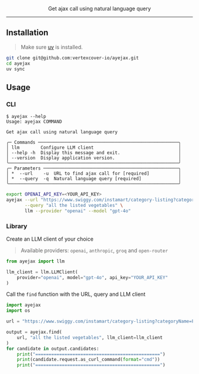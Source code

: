<p align="center">Get ajax call using natural language query</p>

---

## Installation

> Make sure [uv](https://docs.astral.sh/uv/getting-started/installation/) is installed.

```bash
git clone git@github.com:vertexcover-io/ayejax.git
cd ayejax
uv sync
```

## Usage

### CLI

```
$ ayejax --help
Usage: ayejax COMMAND

Get ajax call using natural language query

╭─ Commands ─────────────────────────────────────────────────────╮
│ llm        Configure LLM client                                │
│ --help -h  Display this message and exit.                      │
│ --version  Display application version.                        │
╰────────────────────────────────────────────────────────────────╯
╭─ Parameters ───────────────────────────────────────────────────╮
│ *  --url    -u  URL to find ajax call for [required]           │
│ *  --query  -q  Natural language query [required]              │
╰────────────────────────────────────────────────────────────────╯
```

```bash
export OPENAI_API_KEY=<YOUR_API_KEY>
ayejax --url "https://www.swiggy.com/instamart/category-listing?categoryName=Fresh+Vegetables&custom_back=true&taxonomyType=Speciality+taxonomy+1" \
       --query "all the listed vegetables" \
       llm --provider "openai" --model "gpt-4o"
```

### Library

Create an LLM client of your choice

> Available providers: `openai`, `anthropic`, `groq` and `open-router`

```python
from ayejax import llm

llm_client = llm.LLMClient(
    provider="openai", model="gpt-4o", api_key="YOUR_API_KEY"
)
```

Call the `find` function with the URL, query and LLM client

```python
import ayejax
import os

url = "https://www.swiggy.com/instamart/category-listing?categoryName=Fresh+Vegetables&custom_back=true&taxonomyType=Speciality+taxonomy+1"

output = ayejax.find(
    url, "all the listed vegetables", llm_client=llm_client
)
for candidate in output.candidates:
    print("===============================================")
    print(candidate.request.as_curl_command(format="cmd"))
    print("===============================================")
```

